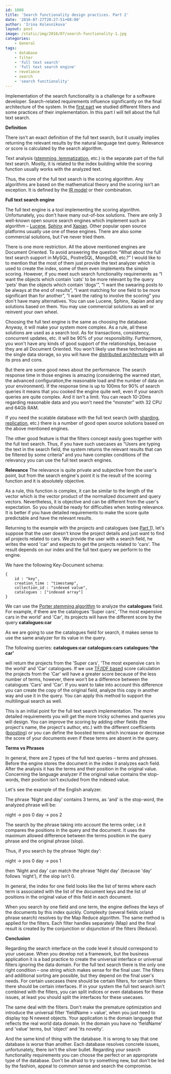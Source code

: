 ```yaml
---
id: 1808
title: 'Search functionality design practices. Part 2'
date: '2016-07-27T20:27:51+08:00'
author: 'Irina Kolesnikova'
layout: post
image: /static/img/2016/07/search-functionality-1.jpg
categories:
    - General
tags:
    - database
    - filter
    - 'full text search'
    - 'full text search engine'
    - revelance
    - search
    - 'search functionality'
---
```


Implementation of the search functionality is a challenge for a software developer. Search-related requirements influence significantly on the final architecture of the system. In the [first part](http://www.issart.com/blog/search-functionality-design-practices-part-1/) we studied different filters and some practices of their implementation. In this part I will tell about the full text search.

**Definition**

There isn't an exact definition of the full text search, but it usually implies returning the relevant results by the natural language text query. Relevance or score is calculated by the search algorithm.

Text analysis ([stemming, lemmatization](http://nlp.stanford.edu/IR-book/html/htmledition/stemming-and-lemmatization-1.html), etc.) is the separate part of the full text search. Mostly, it is related to the index building while the scoring function usually works with the analyzed text.

Thus, the core of the full text search is the scoring algorithm. Any algorithms are based on the mathematical theory and the scoring isn't an exception. It is defined by the [IR model](http://wwwhome.cs.utwente.nl/~hiemstra/papers/IRModelsTutorial-draft.pdf) or their combination.

**Full text search engine**

The full text engine is a tool implementing the scoring algorithm. Unfortunately, you don't have many out-of-box solutions. There are only 3 well-known open source search engines which implement such an algorithm – [Lucene](https://lucene.apache.org/core/), [Sphinx](http://sphinxsearch.com/) and [Xapian](https://xapian.org/). Other popular open source platforms usually use one of these engines. There are also some commercial solutions, but I've never tried them.

There is one more restriction. All the above mentioned engines are Document Oriented. To avoid answering the question “What about the full text search support in MySQL, PostreSQL, MongoDB, etc.?” I would like to to mention that the most of them just provide the text analyzer which is used to create the index, some of them even implements the simple scoring. However, if you meet such search functionality requirements as “I want the objects which contain 'cats' to be more relevant by the query 'pets' than the objects which contain 'dogs'”, “I want the swearing posts to be always at the end of results”, “I want matching for one field to be more significant than for another”, “I want the rating to involve the scoring” you don't have many alternatives. You can use Lucene, Sphinx, Xapian and any solutions based on them. You may use commercial solutions as well or reinvent your own wheel.

Choosing the full text engine is the same as choosing the database. Anyway, it will make your system more complex. As a rule, all these solutions are used as a search tool. As for transactions, consistency, concurrent updates, etc. it will be 90% of your responsibility. Furthermore, you won't have any kinds of good support of the relationships, because they are all Document Oriented. You won't likely use these technologies as the single data storage, so you will have the [distributed architecture](http://www.tutorialspoint.com/software_architecture_design/distributed_architecture.htm) with all its pros and cons.

But there are some good news about the performance. The search response time in those engines is amazing (considering the warmed start, the advanced configuration,the reasonable load and the number of data on your environment). If the response time is up to 100ms for 90% of search queries it means that you cooked the engine quite well, even if your search queries are quite complex. And it isn't a limit. You can reach 10-20ms regarding reasonable data and you won't need the “monster” with 32 CPU and 64Gb RAM.

If you need the scalable database with the full text search (with [sharding](http://searchcloudcomputing.techtarget.com/definition/sharding), [replication](http://searchsqlserver.techtarget.com/definition/database-replication), etc.) there is a number of good open source solutions based on the above mentioned engines.

The other good feature is that the filters concept easily goes together with the full text search. Thus, if you have such usecases as “Users are typing the text in the search field, the system returns the relevant results that can be filtered by some criteria” and you have complex conditions of the relevancy you can use the full text search engines.

**Relevance**
The relevance is quite private and subjective from the user's point, but from the search engine's point it is the result of the scoring function and it is absolutely objective.

As a rule, this function is complex, it can be similar to the length of the vector which is the vector product of the normalized document and query vectors. Nevertheless, it is objective and can be different from the user's expectation. So you should be ready for difficulties when testing relevance. It is better if you have detailed requirements to make the score quite predictable and have the relevant results.

Returning to the example with the projects and catalogues (see [Part 1](http://www.issart.com/blog/search-functionality-design-practices-part-1/)), let's suppose that the user doesn't know the project details and just want to find all projects related to cars. We provide the user with a search field, he writes the word 'car' and expects to get the projects related to 'cars'. The result depends on our index and the full text query we perform to the engine.

We have the following Key-Document schema:

```
{
    id : "key",
    creation_time : "timestamp",
    collection_id : "indexed value",
    catalogues : ["indexed array"]
}
```

We can use the [Porter stemming algorithm](http://snowball.tartarus.org/algorithms/porter/stemmer.html) to analyze the **catalogues** field. For example, if there are the catalogues 'Super cars', 'The most expensive cars in the world' and 'Car', its projects will have the different score by the query
**catalogues:car**

As we are going to use the catalogues field for search, it makes sense to use the same analyzer for its value in the query.

The following queries:
**catalogues:car**
**catalogues:cars**
**catalogues:'the car'**

will return the projects from the 'Super cars', 'The most expensive cars in the world' and 'Car' catalogues.
If we use [TF/IDF based](https://lucene.apache.org/core/4_0_0/core/org/apache/lucene/search/similarities/TFIDFSimilarity.html) score calculation the projects from the 'Car' will have a greater score because of the less number of terms, however, there won't be a difference between the catalogues 'Cars' and 'Car'. If you want to take into account this difference you can create the copy of the original field, analyze this copy in another way and use it in the query. You can apply this method to support the multilingual search as well.

This is an initial point for the full text search implementation. The more detailed requirements you will get the more tricky schemes and queries you will design. You can improve the scoring by adding other fields (the project's name, the project's author, etc.) with the different coefficients ([boosting](http://www.analyticsvidhya.com/blog/2015/11/quick-introduction-boosting-algorithms-machine-learning/)) or you can define the boosted terms which increase or decrease the score of your documents even if these terms are absent in the query.

**Terms vs Phrases**

In general, there are 2 types of the full text queries – terms and phrases. Before the engine stores the document in the index it analyzes each field. After the analysis it has the terms and their position in the original value. Concerning the language analyzer if the original value contains the stop-words, their position isn't excluded from the indexed value.

Let's see the example of the English analyzer.

The phrase 'Night and day' contains 3 terms, as 'and' is the stop-word, the analyzed phrase will be:

night -> pos 0
day -> pos 2

The search by the phrase taking into account the terms order, i.e it compares the positions in the query and the document. It uses the maximum allowed difference between the terms position in the query phrase and the original phrase (slop).

Thus, if you search by the phrase 'Night day':

night -> pos 0
day -> pos 1

then 'Night and day' can match the phrase 'Night day' (because 'day' follows 'night'), if the slop isn't 0.

In general, the index for one field looks like the list of terms where each term is associated with the list of the document keys and the list of positions in the original value of this field in each document.

When you search by one field and one term, the engine defines the keys of the documents by this index quickly.
Complexity (several fields or/and phrase search) resolves by the Map Reduce algorithm. The same method is applied for the filters. Each filter handles separately (Map) and the final result is created by the conjunction or disjunction of the filters (Reduce).

**Conclusion**

Regarding the search interface on the code level it should correspond to your usecase. When you develop not a framework, but the business application it is a bad practice to create the universal interface or universal filters ignoring the data domain.
For the full text search there is the only one right condition – one string which makes sense for the final user. The filters and additional sorting are possible, but they depend on the final user's needs. For certain usecases there should be certain filters, for certain filters there should be certain interfaces. If in your system the full text search isn't combined with the filters, you can split indices or even databases for these issues, at least you should split the interfaces for these usecases.

The same deal with the filters. Don't make the premature optimization and introduce the universal filter 'fieldName > value', when you just need to display top N newest objects. Your application is the domain language that reflects the real world data domain. In the domain you have no 'fieldName' and 'value' terms, but 'object' and 'its novelty'.

And the same kind of thing with the database. It is wrong to say that one database is worse than another. Each database resolves concrete issues, unfortunately, there isn't the silver bullet. Regarding your search functionality requirements you can choose the perfect or an appropriate type of the database. Don't be afraid to try something new, but don't be led by the fashion, appeal to common sense and search the compromise.